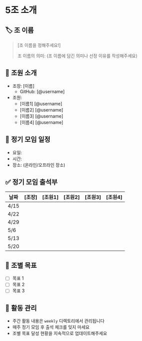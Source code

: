 # 5조 소개

## 🏷️ 조 이름
> [조 이름을 정해주세요!]
> 
> 조 이름의 의미: 
> (조 이름에 담긴 의미나 선정 이유를 작성해주세요)

## 👥 조원 소개
- 조장: [이름]
  - GitHub: [@username]
- 조원:
  - [이름1] [@username]
  - [이름2] [@username]
  - [이름3] [@username]
  - [이름4] [@username]

## 📅 정기 모임 일정
- 요일: 
- 시간: 
- 장소: (온라인/오프라인 장소)

## ✅ 정기 모임 출석부

| 날짜 | [조장] | [조원1] | [조원2] | [조원3] | [조원4] |
|------|---------|---------|---------|---------|---------|
| 4/15 |         |         |         |         |         |
| 4/22 |         |         |         |         |         |
| 4/29 |         |         |         |         |         |
| 5/6  |         |         |         |         |         |
| 5/13 |         |         |         |         |         |
| 5/20 |         |         |         |         |         |

## 🎯 조별 목표
- [ ] 목표 1
- [ ] 목표 2
- [ ] 목표 3

## 📝 활동 관리
- 주간 활동 내용은 `weekly` 디렉토리에서 관리됩니다
- 매주 정기 모임 후 출석 체크를 잊지 마세요
- 조별 목표 달성 현황을 지속적으로 업데이트해주세요
